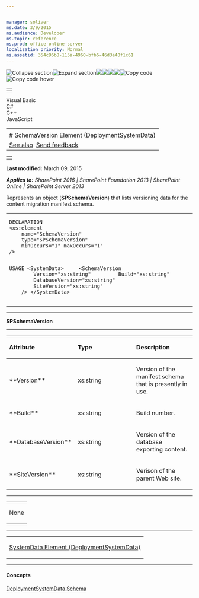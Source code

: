 ```yaml
---


manager: soliver
ms.date: 3/9/2015
ms.audience: Developer
ms.topic: reference
ms.prod: office-online-server
localization_priority: Normal
ms.assetid: 354c96b8-115a-4960-bfb6-46d3a40f1c61
---
```


![Collapse
section](../icons/collapse_all.gif "Collapse section")![Expand
section](../icons/expand_all.gif "Expand section")![](../icons/collapse_all.gif)![](../icons/expand_all.gif)![](../icons/dropdown.gif)![](../icons/dropdownHover.gif)![Copy
code](../icons/copycode.gif "Copy code")![Copy code
hover](../icons/copycodeHighlight.gif "Copy code hover")
<table>
<tbody>
<tr class="odd">
<td align="left"></td>
</tr>
</tbody>
</table>

Visual Basic  
C\#  
C++  
JavaScript  

<table>
<tbody>
<tr class="odd">
<td align="left"><span id="runningHeaderText"></span></td>
</tr>
<tr class="even">
<td align="left"># SchemaVersion Element (DeploymentSystemData)</td>
</tr>
<tr class="odd">
<td align="left"><a href="#seeAlsoToggle">See also</a>  <span id="headfeedbackarea" class="feedbackhead"><a href="javascript:SubmitFeedback(&#39;docthis@Microsoft.com&#39;,&#39;&#39;,&#39;&#39;,&#39;&#39;,&#39;1.0.18082.1225&#39;,&#39;%0\dThank%20you%20for%20your%20feedback.%20The%20developer%20writing%20teams%20use%20your%20feedback%20to%20improve%20documentation.%20While%20we%20are%20reviewing%20your%20feedback,%20we%20may%20send%20you%20e-mail%20to%20ask%20for%20clarification%20or%20feedback%20on%20a%20solution.%20We%20do%20not%20use%20your%20e-mail%20address%20for%20any%20other%20purpose%20and%20we%20delete%20it%20after%20we%20finish%20our%20review.%0\AFor%20further%20information%20about%20the%20privacy%20policies%20of%20Microsoft,%20please%20see%20http://privacy.microsoft.com/en-us/default.aspx.%0\A%0\d&#39;,&#39;Customer%20feedback&#39;);">Send feedback</a></span></td>
</tr>
</tbody>
</table>

<table>
<colgroup>
<col width="100%" />
</colgroup>
<tbody>
<tr class="odd">
<td align="left"></td>
</tr>
</tbody>
</table>

**Last modified:** March 09, 2015

***Applies to:** SharePoint 2016 | SharePoint Foundation 2013 |
SharePoint Online | SharePoint Server 2013*

Represents an object (**SPSchemaVersion**) that
lists versioning data for the content migration manifest schema.

<span codelanguage="other"></span>
<table>
<colgroup>
<col width="100%" />
</colgroup>
<tbody>
<tr class="odd">
<td align="left"><pre><code>DECLARATION
&lt;xs:element 
    name=&quot;SchemaVersion&quot; 
    type=&quot;SPSchemaVersion&quot; 
    minOccurs=&quot;1&quot; maxOccurs=&quot;1&quot; 
/&gt;

USAGE
&lt;SystemData&gt;
    &lt;SchemaVersion
        Version=&quot;xs:string&quot;
        Build=&quot;xs:string&quot;
        DatabaseVersion=&quot;xs:string&quot;
        SiteVersion=&quot;xs:string&quot;
    /&gt;
&lt;/SystemData&gt;</code></pre></td>
</tr>
</tbody>
</table>


-----------------------------------------------------------------------------------------------------------------------------------------------------------------------------------------

**SPSchemaVersion**


-----------------------------------------------------------------------------------------------------------------------------------------------------------------------------------------------

<table>
<colgroup>
<col width="33%" />
<col width="33%" />
<col width="33%" />
</colgroup>
<thead>
<tr class="header">
<th align="left"><p>Attribute</p></th>
<th align="left"><p>Type</p></th>
<th align="left"><p>Description</p></th>
</tr>
</thead>
<tbody>
<tr class="odd">
<td align="left"><p>**Version**</p></td>
<td align="left"><p>xs:string</p></td>
<td align="left"><p>Version of the manifest schema that is presently in use.</p></td>
</tr>
<tr class="even">
<td align="left"><p>**Build**</p></td>
<td align="left"><p>xs:string</p></td>
<td align="left"><p>Build number.</p></td>
</tr>
<tr class="odd">
<td align="left"><p>**DatabaseVersion**</p></td>
<td align="left"><p>xs:string</p></td>
<td align="left"><p>Version of the database exporting content.</p></td>
</tr>
<tr class="even">
<td align="left"><p>**SiteVersion**</p></td>
<td align="left"><p>xs:string</p></td>
<td align="left"><p>Verison of the parent Web site.</p></td>
</tr>
</tbody>
</table>


---------------------------------------------------------------------------------------------------------------------------------------------------------------------------------------------------

<table>
<colgroup>
<col width="100%" />
</colgroup>
<tbody>
<tr class="odd">
<td align="left"><p>None</p></td>
</tr>
</tbody>
</table>


----------------------------------------------------------------------------------------------------------------------------------------------------------------------------------------------------

<table>
<colgroup>
<col width="100%" />
</colgroup>
<tbody>
<tr class="odd">
<td align="left"><p><span sdata="link"><a href="systemdata-element-deploymentsystemdata.htm">SystemData Element (DeploymentSystemData)</a></span></p></td>
</tr>
</tbody>
</table>


-------------------------------------------------------------------------------------------------------------------------------------------------------------------------------------------

#### Concepts

<span sdata="link">[DeploymentSystemData
Schema](deploymentsystemdata-schema.htm)</span>








